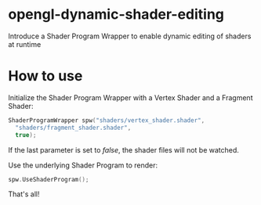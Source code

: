 # opengl-dynamic-shader-editing
Introduce a Shader Program Wrapper to enable dynamic editing of shaders at runtime

# How to use

Initialize the Shader Program Wrapper with a Vertex Shader and a Fragment Shader:
```c++
ShaderProgramWrapper spw("shaders/vertex_shader.shader", 
  "shaders/fragment_shader.shader", 
  true);
```

If the last parameter is set to _false_, the shader files will not be watched.

Use the underlying Shader Program to render:
```c++
spw.UseShaderProgram();
```

That's all!
